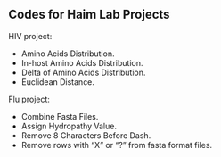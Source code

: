 ## Codes for Haim Lab Projects

HIV project:

- Amino Acids Distribution.
- In-host Amino Acids Distribution.
- Delta of Amino Acids Distribution.
- Euclidean Distance.



Flu project:

- Combine Fasta Files.
- Assign Hydropathy Value.
- Remove 8 Characters Before Dash.
- Remove rows with “X” or “?” from fasta format files.
